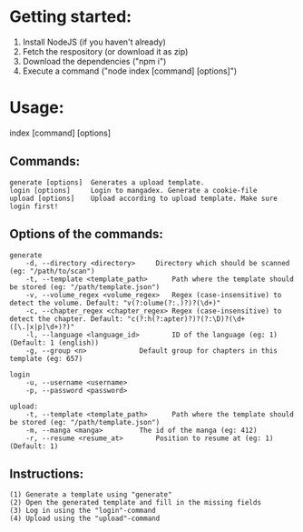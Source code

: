 # Getting started:
1. Install NodeJS (if you haven't already)
2. Fetch the respository (or download it as zip)
3. Download the dependencies ("npm i")
4. Execute a command ("node index [command] [options]")


# Usage:

  index [command] [options]

## Commands:

    generate [options]  Generates a upload template.
    login [options]     Login to mangadex. Generate a cookie-file
    upload [options]    Upload according to upload template. Make sure login first!


## Options of the commands:

	generate
		-d, --directory <directory>		Directory which should be scanned (eg: "/path/to/scan")
		-t, --template <template_path>		Path where the template should be stored (eg: "/path/template.json")
		-v, --volume_regex <volume_regex>	Regex (case-insensitive) to detect the volume. Default: "v(?:olume(?:.)?)?(\d+)"
		-c, --chapter_regex <chapter_regex>	Regex (case-insensitive) to detect the chapter. Default: "c(?:h(?:apter)?)?(?:\D)?(\d+([\.|x|p]\d+)?)"
		-l, --language <language_id>		ID of the language (eg: 1) (Default: 1 (english))
		-g, --group <n>				Default group for chapters in this template (eg: 657)

	login
		-u, --username <username>
		-p, --password <password>

	upload:
		-t, --template <template_path>		Path where the template should be stored (eg: "/path/template.json")
		-m, --manga <manga>			The id of the manga (eg: 412)
		-r, --resume <resume_at>		Position to resume at (eg: 1) (Default: 1)


## Instructions:

	(1) Generate a template using "generate"
	(2) Open the generated template and fill in the missing fields
	(3) Log in using the "login"-command
	(4) Upload using the "upload"-command
